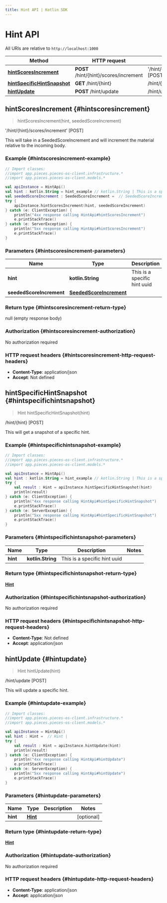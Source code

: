 ```yaml
---
title: Hint API | Kotlin SDK
---
```


# Hint API

All URIs are relative to `http://localhost:1000`

Method | HTTP request | Description
------------- | ------------- | -------------
[**hintScoresIncrement**](#hintscoresincrement) | **POST** /hint/\{hint\}/scores/increment | '/hint/\{hint\}/scores/increment' [POST]
[**hintSpecificHintSnapshot**](#hintspecifichintsnapshot) | **GET** /hint/\{hint\} | /hint/\{hint\} [POST]
[**hintUpdate**](#hintupdate) | **POST** /hint/update | /hint/update [POST]


## **hintScoresIncrement** {#hintscoresincrement}
> hintScoresIncrement(hint, seededScoreIncrement)

&#39;/hint/\{hint\}/scores/increment&#39; [POST]

This will take in a SeededScoreIncrement and will increment the material relative to the incoming body.

### Example {#hintscoresincrement-example}
```kotlin
// Import classes:
//import app.pieces.pieces-os-client.infrastructure.*
//import app.pieces.pieces-os-client.models.*

val apiInstance = HintApi()
val hint : kotlin.String = hint_example // kotlin.String | This is a specific hint uuid
val seededScoreIncrement : SeededScoreIncrement =  // SeededScoreIncrement | 
try {
    apiInstance.hintScoresIncrement(hint, seededScoreIncrement)
} catch (e: ClientException) {
    println("4xx response calling HintApi#hintScoresIncrement")
    e.printStackTrace()
} catch (e: ServerException) {
    println("5xx response calling HintApi#hintScoresIncrement")
    e.printStackTrace()
}
```

### Parameters {#hintscoresincrement-parameters}

Name | Type | Description  | Notes
------------- | ------------- | ------------- | -------------
 **hint** | **kotlin.String**| This is a specific hint uuid |
 **seededScoreIncrement** | [**SeededScoreIncrement**](../models/SeededScoreIncrement)|  | [optional]

### Return type {#hintscoresincrement-return-type}

null (empty response body)

### Authorization {#hintscoresincrement-authorization}

No authorization required

### HTTP request headers {#hintscoresincrement-http-request-headers}

 - **Content-Type**: application/json
 - **Accept**: Not defined

## **hintSpecificHintSnapshot** {#hintspecifichintsnapshot}
> Hint hintSpecificHintSnapshot(hint)

/hint/\{hint\} [POST]

This will get a snapshot of a specific hint.

### Example {#hintspecifichintsnapshot-example}
```kotlin
// Import classes:
//import app.pieces.pieces-os-client.infrastructure.*
//import app.pieces.pieces-os-client.models.*

val apiInstance = HintApi()
val hint : kotlin.String = hint_example // kotlin.String | This is a specific hint uuid
try {
    val result : Hint = apiInstance.hintSpecificHintSnapshot(hint)
    println(result)
} catch (e: ClientException) {
    println("4xx response calling HintApi#hintSpecificHintSnapshot")
    e.printStackTrace()
} catch (e: ServerException) {
    println("5xx response calling HintApi#hintSpecificHintSnapshot")
    e.printStackTrace()
}
```

### Parameters {#hintspecifichintsnapshot-parameters}

Name | Type | Description  | Notes
------------- | ------------- | ------------- | -------------
 **hint** | **kotlin.String**| This is a specific hint uuid |

### Return type {#hintspecifichintsnapshot-return-type}

[**Hint**](../models/Hint)

### Authorization {#hintspecifichintsnapshot-authorization}

No authorization required

### HTTP request headers {#hintspecifichintsnapshot-http-request-headers}

 - **Content-Type**: Not defined
 - **Accept**: application/json

## **hintUpdate** {#hintupdate}
> Hint hintUpdate(hint)

/hint/update [POST]

This will update a specific hint.

### Example {#hintupdate-example}
```kotlin
// Import classes:
//import app.pieces.pieces-os-client.infrastructure.*
//import app.pieces.pieces-os-client.models.*

val apiInstance = HintApi()
val hint : Hint =  // Hint | 
try {
    val result : Hint = apiInstance.hintUpdate(hint)
    println(result)
} catch (e: ClientException) {
    println("4xx response calling HintApi#hintUpdate")
    e.printStackTrace()
} catch (e: ServerException) {
    println("5xx response calling HintApi#hintUpdate")
    e.printStackTrace()
}
```

### Parameters {#hintupdate-parameters}

Name | Type | Description  | Notes
------------- | ------------- | ------------- | -------------
 **hint** | [**Hint**](../models/Hint)|  | [optional]

### Return type {#hintupdate-return-type}

[**Hint**](../models/Hint)

### Authorization {#hintupdate-authorization}

No authorization required

### HTTP request headers {#hintupdate-http-request-headers}

 - **Content-Type**: application/json
 - **Accept**: application/json


